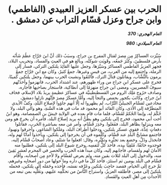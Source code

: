 <h1 dir="rtl">الحرب بين عسكر العزيز العبيدي (الفاطمي) وابن جراح وعزل قسّام التراب عن دمشق .</h1>

<h5 dir="rtl">العام الهجري:  370

العام الميلادي: 980

</h5>

<p dir="rtl">سُيِّرَت العساكِرُ مِن مِصرَ لقتالِ المفرج بن جراح، وسبَبُ ذلك أنَّ ابنَ جَرَّاح عظُمَ شَأنُه بأرض فلسطينَ، وكثُرَ جَمعُه، وقَوِيَت شوكتُه، وبالغ هو في العيثِ والفساد، وتخريبِ البلاد، فجهز العزيزُ الفاطمي العساكرَ وسَيَّرَها، وجعل عليها القائِدَ يلتكين التركي، فسار إلى الرملة، واجتمع إليه من العربِ، من قيسٍ وغيرها، جمعٌ كثيرٌ، وكان مع ابنِ جَرَّاح جمعٌ يرمون بالنُّشَّاب، ويقاتلون قتالَ الترك، فالتَقَوا ونشبت الحرب بينهما، وجعل يلتكين كَمينًا، فخرج على عسكرِ ابنِ جراح من وراء ظهورهم، عند اشتداد الحرب، فانهزموا وأخذَتْهم سيوفُ المصريين، ومضى ابن جراح منهزمًا إلى أنطاكية، فاستجار بصاحبِها فأجاره، وصادف خرُوج مَلِك الروم من القسطنطينيَّة في عساكرَ عظيمةٍ يريدُ بلاد الإسلام، فخاف ابنُ جراح، وكاتَبَ بكجور بحمص والتجأ إليه، وأمَّا عسكَرُ مِصرَ فإنَّهم نازلوا دمشقَ، مخادعين لقسَّام الجبيليِّ التَّرَّاب، لم يظهروا له إلَّا أنهم جاؤوا لإصلاحِ البَلَدِ، وكفِّ الأيدي المتطَرِّقة إلى الأذى، وكان القائد أبو محمود قد مات في هذه السَّنةِ، وهو والي البلد، ولا حُكْمَ له، وإنما الحُكمُ لقَسَّام، فلما مات قام بعده في الولايةِ جَيشُ بن الصمصامة، وهو ابنُ أخت أبي محمود، فخرج إلى يلتكين وهو يظُنُّ أنه يريد إصلاحَ البلد، فأمره أن يخرجَ هو ومن معه وينزِلوا بظاهر البلد، ففَعَلوا. وحَذِرَ قَسَّام، وأمر مَن معه بمباشرةِ الحَربِ، فقاتلوا دفعاتٍ عِدَّة، فقوي عسكر يلتكين، ودخلوا أطرافَ البلد، ومَلَكوا الشاغور، وأحرقوا ونهبوا، فاجتمع مشايخُ البلَدِ عند قَسَّام، وكَلَّموه في أن يخرجوا إلى يلتكين، ويأخذوا أمانًا لهم وله، فانخذل وذَلَّ، وخضع بعد تجبُّرِه وتكبُّرِه، وقال: افعلوا ما شئتُم، وعاد أصحابُ قَسَّام إليه، فوجدوه خائفًا، مُلقِيًا بيده، فأخذ كلُّ لنَفسِه. وخرج شيوخُ البلد إلى يلتكين، فطلبوا منه الأمانَ لهم ولقسام، فأجابهم إليه، وكان مبدأُ هذه الحرب والحصر في المحرم لعشرٍ بَقِينَ منه، والدخول إلى البلد لثلاث بقين منه، ولم يعرض لقسَّامٍ ولا لأحدٍ مِن أصحابه، وأقام قسَّام في البلد يومين ثم استتَرَ، فأخذ كلَّ ما في داره وما حولها من دورِ أصحابِه وغيرِهم، ثمَّ خرج إلى الخيام، فقصد حاجِبَ يلتكين وعَرَّفه نفسَه، فأخذه وحَمَله إلى يلتكين، فحمله يلتكينُ إلى مصر، فأطلقه العزيزُ، واستراح النَّاسُ من تحكُّمِه عليهم، وتغَلُّبِه بمن تبعه من الأحداثِ مِن أهلِ العيثِ والفَسادِ.</p></br>
